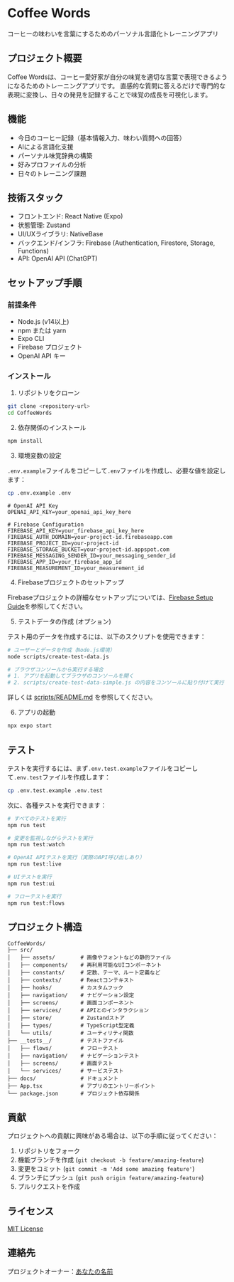 # Coffee Words

コーヒーの味わいを言葉にするためのパーソナル言語化トレーニングアプリ

## プロジェクト概要

Coffee Wordsは、コーヒー愛好家が自分の味覚を適切な言葉で表現できるようになるためのトレーニングアプリです。
直感的な質問に答えるだけで専門的な表現に変換し、日々の発見を記録することで味覚の成長を可視化します。

## 機能

- 今日のコーヒー記録（基本情報入力、味わい質問への回答）
- AIによる言語化支援
- パーソナル味覚辞典の構築
- 好みプロファイルの分析
- 日々のトレーニング課題

## 技術スタック

- フロントエンド: React Native (Expo)
- 状態管理: Zustand
- UI/UXライブラリ: NativeBase
- バックエンド/インフラ: Firebase (Authentication, Firestore, Storage, Functions)
- API: OpenAI API (ChatGPT)

## セットアップ手順

### 前提条件

- Node.js (v14以上)
- npm または yarn
- Expo CLI
- Firebase プロジェクト
- OpenAI API キー

### インストール

1. リポジトリをクローン

```bash
git clone <repository-url>
cd CoffeeWords
```

2. 依存関係のインストール

```bash
npm install
```

3. 環境変数の設定

`.env.example`ファイルをコピーして`.env`ファイルを作成し、必要な値を設定します：

```bash
cp .env.example .env
```

```
# OpenAI API Key
OPENAI_API_KEY=your_openai_api_key_here

# Firebase Configuration
FIREBASE_API_KEY=your_firebase_api_key_here
FIREBASE_AUTH_DOMAIN=your-project-id.firebaseapp.com
FIREBASE_PROJECT_ID=your-project-id
FIREBASE_STORAGE_BUCKET=your-project-id.appspot.com
FIREBASE_MESSAGING_SENDER_ID=your_messaging_sender_id
FIREBASE_APP_ID=your_firebase_app_id
FIREBASE_MEASUREMENT_ID=your_measurement_id
```

4. Firebaseプロジェクトのセットアップ

Firebaseプロジェクトの詳細なセットアップについては、[Firebase Setup Guide](docs/firebase_setup.md)を参照してください。

5. テストデータの作成 (オプション)

テスト用のデータを作成するには、以下のスクリプトを使用できます：

```bash
# ユーザーとデータを作成（Node.js環境）
node scripts/create-test-data.js

# ブラウザコンソールから実行する場合
# 1. アプリを起動してブラウザのコンソールを開く
# 2. scripts/create-test-data-simple.js の内容をコンソールに貼り付けて実行
```

詳しくは [scripts/README.md](scripts/README.md) を参照してください。

6. アプリの起動

```bash
npx expo start
```

## テスト

テストを実行するには、まず`.env.test.example`ファイルをコピーして`.env.test`ファイルを作成します：

```bash
cp .env.test.example .env.test
```

次に、各種テストを実行できます：

```bash
# すべてのテストを実行
npm run test

# 変更を監視しながらテストを実行
npm run test:watch

# OpenAI APIテストを実行（実際のAPI呼び出しあり）
npm run test:live

# UIテストを実行
npm run test:ui

# フローテストを実行
npm run test:flows
```

## プロジェクト構造

```
CoffeeWords/
├── src/
│   ├── assets/        # 画像やフォントなどの静的ファイル
│   ├── components/    # 再利用可能なUIコンポーネント
│   ├── constants/     # 定数、テーマ、ルート定義など
│   ├── contexts/      # Reactコンテキスト
│   ├── hooks/         # カスタムフック
│   ├── navigation/    # ナビゲーション設定
│   ├── screens/       # 画面コンポーネント
│   ├── services/      # APIとのインタラクション
│   ├── store/         # Zustandストア
│   ├── types/         # TypeScript型定義
│   └── utils/         # ユーティリティ関数
├── __tests__/         # テストファイル
│   ├── flows/         # フローテスト
│   ├── navigation/    # ナビゲーションテスト
│   ├── screens/       # 画面テスト
│   └── services/      # サービステスト
├── docs/              # ドキュメント
├── App.tsx            # アプリのエントリーポイント
└── package.json       # プロジェクト依存関係
```

## 貢献

プロジェクトへの貢献に興味がある場合は、以下の手順に従ってください：

1. リポジトリをフォーク
2. 機能ブランチを作成 (`git checkout -b feature/amazing-feature`)
3. 変更をコミット (`git commit -m 'Add some amazing feature'`)
4. ブランチにプッシュ (`git push origin feature/amazing-feature`)
5. プルリクエストを作成

## ライセンス

[MIT License](LICENSE)

## 連絡先

プロジェクトオーナー：[あなたの名前](mailto:your.email@example.com)